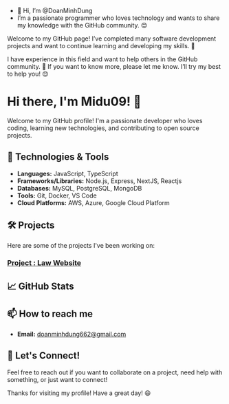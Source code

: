 - 👋 Hi, I’m @DoanMinhDung
- I’m a passionate programmer who loves technology and wants to share my knowledge with the GitHub community. 😊

Welcome to my GitHub page! I’ve completed many software development projects and want to continue learning and developing my skills. 🚀

I have experience in this field and want to help others in the GitHub community. 🤝 If you want to know more, please let me know. I’ll try my best to help you! 😊

<!---
Midu09/Midu09 is a ✨ special ✨ repository because its `README.md` (this file) appears on your GitHub profile.
You can click the Preview link to take a look at your changes.
--->
# Hi there, I'm Midu09! 👋

Welcome to my GitHub profile! I'm a passionate developer who loves coding, learning new technologies, and contributing to open source projects.

## 🔧 Technologies & Tools

- **Languages:** JavaScript, TypeScript
- **Frameworks/Libraries:** Node.js, Express, NextJS, Reactjs
- **Databases:** MySQL, PostgreSQL, MongoDB
- **Tools:** Git, Docker, VS Code
- **Cloud Platforms:** AWS, Azure, Google Cloud Platform

## 🛠️ Projects

Here are some of the projects I've been working on:

### [Project : Law Website](https://sushilaw.io.vn/)



## 📈 GitHub Stats


## 📫 How to reach me

- **Email:** doanminhdung662@gmail.com

## 💬 Let's Connect!

Feel free to reach out if you want to collaborate on a project, need help with something, or just want to connect!

Thanks for visiting my profile! Have a great day! 😄
